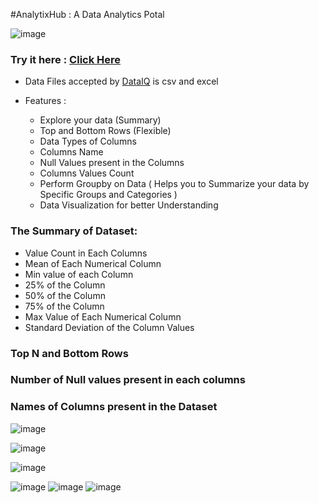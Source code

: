 #AnalytixHub : A Data Analytics Potal


![image](https://github.com/user-attachments/assets/327e4b8f-2cc8-403b-a5d3-3e4ba675034b)


### Try it here : [Click Here](https://analytics-potal.streamlit.app/)

- Data Files accepted by [DataIQ](https://analytics-potal.streamlit.app/) is csv and excel

- Features :
  -   Explore your data (Summary)
  -   Top and Bottom Rows (Flexible)
  -   Data Types of Columns
  -   Columns Name
  -   Null Values present in the Columns
  -   Columns Values Count 
  -   Perform Groupby on Data ( Helps you to Summarize your data by Specific Groups and Categories )
  -   Data Visualization for better Understanding
 
### The Summary of Dataset:
- Value Count in Each Columns
- Mean of Each Numerical Column
- Min value of each Column
- 25% of the Column
- 50% of the Column
- 75% of the Column
- Max Value of Each Numerical Column
- Standard Deviation of the Column Values

### Top N and Bottom Rows 
### Number of Null values present in each columns 
### Names of Columns present in the Dataset
    
![image](https://github.com/user-attachments/assets/e0b92eb8-3826-4374-b172-f8ab32a77af9)

![image](https://github.com/user-attachments/assets/d733e526-e90e-46a8-868b-0b91f16f2c3f)

![image](https://github.com/user-attachments/assets/e67674b5-0821-4614-8a32-0b88cc11aba8)

   ![image](https://github.com/user-attachments/assets/1b7b0b1d-7ee8-4672-b11a-ff0f1f222a82)
  ![image](https://github.com/user-attachments/assets/504e590f-25ee-45b1-9d3d-fcdaed8524b9)
  ![image](https://github.com/user-attachments/assets/586171ba-98d6-4075-922a-18a6becd4022)



